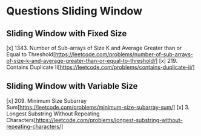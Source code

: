 # Questions Sliding Window

## Sliding Window with Fixed Size

[x] 1343. Number of Sub-arrays of Size K and Average Greater than or Equal to Threshold[https://leetcode.com/problems/number-of-sub-arrays-of-size-k-and-average-greater-than-or-equal-to-threshold/]
[x] 219. Contains Duplicate II[https://leetcode.com/problems/contains-duplicate-ii/]

## Sliding Window with Variable Size

[x] 209. Minimum Size Subarray Sum[https://leetcode.com/problems/minimum-size-subarray-sum/]
[x] 3. Longest Substring Without Repeating Characters[https://leetcode.com/problems/longest-substring-without-repeating-characters/]
